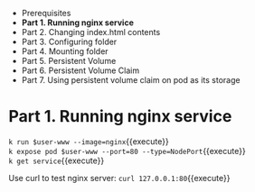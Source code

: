 * Prerequisites
* **Part 1. Running nginx service**
* Part 2. Changing index.html contents
* Part 3. Configuring folder
* Part 4. Mounting folder
* Part 5. Persistent Volume
* Part 6. Persistent Volume Claim
* Part 7. Using persistent volume claim on pod as its storage


# Part 1. Running nginx service

`k run $user-www --image=nginx`{{execute}}  
`k expose pod $user-www --port=80 --type=NodePort`{{execute}}  
`k get service`{{execute}}  

Use curl to test nginx server:
`curl 127.0.0.1:80`{{execute}}  